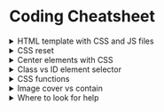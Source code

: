 # Coding Cheatsheet

<details>
  <summary>HTML template with CSS and JS files</summary>

```html
<!DOCTYPE html>
<html lang="en">
  <head>
    <meta charset="UTF-8" />
    <meta name="viewport" content="width=device-width, initial-scale=1.0" />
    <!-- Deferred JS file -->
    <script defer src="./main.js"></script>
    <!-- CSS file -->
    <link rel="stylesheet" href="./style.css" />
    <title>Document</title>
  </head>

  <body></body>
</html>
```

</details>

<details>
  <summary>CSS reset</summary>

```css
* {
  margin: 0;
  padding: 0;
  box-sizing: border-box;
}

body, html {
  width: 100vw;
  height: 100vh;
}
```

</details>

<details>
  <summary>Center elements with CSS</summary>

[CSS Flexbox](https://css-tricks.com/snippets/css/a-guide-to-flexbox/)

```html
<div id="parent">
  <div class="child"></div>
  <div class="child"></div>
  <div class="child"></div>
</div>
```

```css
#parent {
  display: flex;
  justify-content: center;
  align-items: center;
}
```

</details>

<details>
  <summary>Class vs ID element selector</summary>
  
[Different types of selectors
](https://developer.mozilla.org/en-US/docs/Learn/Getting_started_with_the_web/CSS_basics#different_types_of_selectors)

```html
<div id="i-am-id"></div>
<div class="i-am-class"></div>
```

```css
#i-am-id {
  background-color: red;
}

.i-am-class {
  background-color: blue;
}
```

</details>

<details>
  <summary>CSS functions</summary>

[CSS functions documentation](https://developer.mozilla.org/en-US/docs/Web/CSS/CSS_Functions)

Example:

```css
#element {
  /* 
    Between 100px and 5vw select maximum.

    If 5vw will be equal to 530px (or anything greater than 100px) then width will be 5vw(530ppx)
    If 5vw will be equal to 98px (or anything less than 100px) then width will be 100px
  */
  width: max(100px, 5vw);

  /* 
    Between 50vh and 50vw select minimum.
    Same as with maximum. It will check what is smaller in the current viewport and set height to the minimum of both
  */
  height: min(50vh, 50vw);
}
```

</details>

<details>
  <summary>Image cover vs contain</summary>

[Background-size documentation](https://developer.mozilla.org/en-US/docs/Web/CSS/background-size)

Example:

```html
<img src="https://some-image-url.com" />
```

```css
/*
  Stretches the shorter side of the image to fit the container.
  Cuts out the longer side if it's outside the container
*/
img {
  background-size: cover;
}
```

![Image](./assets/cover.png)

```css
/*
  Stretches the longer side of the image to fit the container.
  Proportionally scale down the shorter size (keeps image proportions)
*/
img {
  background-size: contain;
}
```

![Image](./assets/contain.png)

</details>

<details>
  <summary>Where to look for help</summary>

[Google](https://www.google.com/search?q=How+to+%3Cask+your+question+here%3E&sca_esv=ba63e9e5b9d099c8&ei=0yjiZeSfCYbL0PEP3qeuyAM&ved=0ahUKEwik1b_b4tOEAxWGJTQIHd6TCzkQ4dUDCBA&uact=5&oq=How+to+%3Cask+your+question+here%3E&gs_lp=Egxnd3Mtd2l6LXNlcnAiH0hvdyB0byA8YXNrIHlvdXIgcXVlc3Rpb24gaGVyZT5I4C1QAFiFKXAAeAGQAQGYAWqgAZYOqgEEMzAuMbgBA8gBAPgBAZgCD6ACjgjCAgsQLhiABBjHARjRA8ICBRAAGIAEwgIFEC4YgATCAhoQLhiABBjHARjRAxiXBRjcBBjeBBjgBNgBAcICCBAuGIAEGNQCwgIKEAAYgAQYRhj7AcICFhAAGIAEGEYY-wEYlwUYjAUY3QTYAQLCAiMQLhiABBjUAhiXBRjcBBjeBBjgBBj0AxjxAxj1Axj2A9gBAcICBxAAGIAEGAqYAwC6BgYIARABGBS6BgYIAhABGBOSBwQxMy4yoAeHvwE&sclient=gws-wiz-serp)

[CSS Trick](https://css-tricks.com/almanac/)

[MDN Web Docs](https://developer.mozilla.org/en-US/)

[Stack overflow](https://stackoverflow.com/)

</details>
